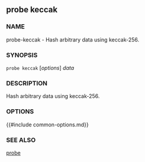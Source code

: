 ## probe keccak

### NAME

probe-keccak - Hash arbitrary data using keccak-256.

### SYNOPSIS

``probe keccak`` [*options*] *data*

### DESCRIPTION

Hash arbitrary data using keccak-256.

### OPTIONS

{{#include common-options.md}}

### SEE ALSO

[probe](./probe.md)

